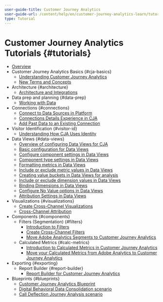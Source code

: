 ```yaml
---
user-guide-title: Customer Journey Analytics
user-guide-url: /content/help/en/customer-journey-analytics-learn/tutorials/overview.html
type: Tutorial
---
```


# Customer Journey Analytics Tutorials {#tutorials}

+ [Overview](overview.md)
+ Customer Journey Analytics Basics {#cja-basics}
  + [Understanding Customer Journey Analytics](cja-basics/understanding-customer-journey-analytics.md)
  + [New Terms and Concepts](cja-basics/new-terms-and-concepts-in-cja.md)
+ Architecture {#architecture}
  + [Architecture and Integrations](architecture/architecture-and-integrations-of-cja.md)
+ Data prep and planning {#data-prep}
  + [Working with Data](data-prep/working-with-data-in-cja.md)
+ Connections {#connections}
  + [Connect to Data Sources in Platform](connections/connecting-customer-journey-analytics-to-data-sources-in-platform.md)
  + [Connections Details Experience in CJA](connections/connections-details-experience-in-cja.md)
  + [Add Past Data to an Existing Connection](connections/add-past-data-to-an-existing-connection-in-cja.md)
+ Visitor Identification {#visitor-id}
  + [Understanding How CJA Uses Identity](visitor-id/understanding-how-customer-journey-analytics-uses-identity.md)
+ Data Views {#data-views}
  + [Overview of configuring Data Views for CJA](data-views/overview-of-configuring-data-views-for-cja.md)
  + [Basic configuration for Data Views](data-views/basic-configuration-for-data-views.md)
  + [Configure component settings in Data Views](data-views/configuring-component-settings-in-data-views.md)
  + [Component type settings in Data Views](data-views/component-type-settings-in-data-views.md)
  + [Formatting metrics in Data Views](data-views/formatting-metrics-in-data-views.md)
  + [Include or exclude metric values in Data Views](data-views/include-or-exclude-metric-values-in-data-views.md)
  + [Creating value buckets in Data Views for analysis](data-views/creating-value-buckets-in-data-views-for-analysis.md)
  + [Include or exclude dimension values in Data Views](data-views/include-or-exclude-dimension-values-in-data-views.md)
  + [Binding Dimensions in Data Views](data-views/binding-dimensions-in-data-views.md)
  + [Configure No Value options in Data Views](data-views/configure-no-value-options-in-data-views.md)
  + [Attribution Settings in Data Views](data-views/attribution-settings-in-data-views.md)
+ Visualizations {#visualizations}
  + [Create Cross-Channel Visualizations](visualizations/creating-cross-channel-visualizations-in-customer-journey-analytics.md)
  + [Cross-Channel Attribution](visualizations/cross-channel-attribution-in-customer-journey-analytics.md)
+ Components {#components}
  + Filters (Segmentation) {#filters}
    + [Introduction to Filters](components/filters/introduction-to-filters-in-cja.md)
    + [Create Cross-Channel Filters](components/filters/creating-cross-channel-filters-in-customer-journey-analytics.md)
    + [Move Adobe Analytics Segments to Customer Journey Analytics](components/filters/moving-adobe-analytics-segments-to-customer-journey-analytics.md)
  + Calculated Metrics {#calc-metrics}
    + [Introduction to Calculated Metrics in Customer Journey Analytics](components/calc-metrics/introduction-to-calculated-metrics-in-customer-journey-analytics.md)
    + [Move your Calculated Metrics from Adobe Analytics to Customer Journey Analytics](components/calc-metrics/moving-your-calculated-metrics-from-adobe-analytics-to-customer-journey-analytics.md)
+ Exporting {#exporting}
  + Report Builder {#report-builder}
    + [Report Builder for Customer Journey Analytics](exporting/report-builder/report-builder-for-customer-journey-analytics.md)
+ Blueprints {#blueprints}
  + [Customer Journey Analytics Blueprint](https://experienceleague.adobe.com/docs/blueprints-learn/architecture/customer-journey-analytics/overview.html)
  + [Digital Behavioral Data Consolidation scenario](https://experienceleague.adobe.com/docs/blueprints-learn/architecture/customer-journey-analytics/digital-behavioral-data-consolidation.html)
  + [Call Deflection Journey Analysis scenario](https://experienceleague.adobe.com/docs/blueprints-learn/architecture/customer-journey-analytics/call-deflect.html?lang=en#customer-journey-analytics)
